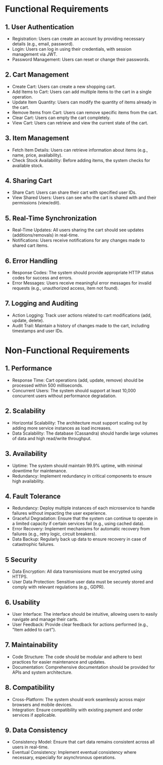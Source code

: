 # Functional Requirements
## 1. User Authentication
- Registration: Users can create an account by providing necessary details (e.g., email, password).
- Login: Users can log in using their credentials, with session management via JWT.
- Password Management: Users can reset or change their passwords.

## 2. Cart Management
- Create Cart: Users can create a new shopping cart.
- Add Items to Cart: Users can add multiple items to the cart in a single operation.
- Update Item Quantity: Users can modify the quantity of items already in the cart.
- Remove Items from Cart: Users can remove specific items from the cart.
- Clear Cart: Users can empty the cart completely.
- View Cart: Users can retrieve and view the current state of the cart.

## 3. Item Management
- Fetch Item Details: Users can retrieve information about items (e.g., name, price, availability).
- Check Stock Availability: Before adding items, the system checks for available stock.

## 4. Sharing Cart
- Share Cart: Users can share their cart with specified user IDs.
- View Shared Users: Users can see who the cart is shared with and their permissions (view/edit).

## 5. Real-Time Synchronization
- Real-Time Updates: All users sharing the cart should see updates (additions/removals) in real-time.
- Notifications: Users receive notifications for any changes made to shared cart items.

## 6. Error Handling
- Response Codes: The system should provide appropriate HTTP status codes for success and errors.
- Error Messages: Users receive meaningful error messages for invalid requests (e.g., unauthorized access, item not found).

## 7. Logging and Auditing
- Action Logging: Track user actions related to cart modifications (add, update, delete).
- Audit Trail: Maintain a history of changes made to the cart, including timestamps and user IDs.

# Non-Functional Requirements

## 1. Performance
- Response Time: Cart operations (add, update, remove) should be processed within 500 milliseconds.
- Concurrent Users: The system should support at least 10,000 concurrent users without performance degradation.

## 2. Scalability
- Horizontal Scalability: The architecture must support scaling out by adding more service instances as load increases.
- Data Scalability: The database (Cassandra) should handle large volumes of data and high read/write throughput.

## 3. Availability
- Uptime: The system should maintain 99.9% uptime, with minimal downtime for maintenance.
- Redundancy: Implement redundancy in critical components to ensure high availability.

## 4. Fault Tolerance
- Redundancy: Deploy multiple instances of each microservice to handle failures without impacting the user experience.
- Graceful Degradation: Ensure that the system can continue to operate in a limited capacity if certain services fail (e.g., using cached data).
- Error Recovery: Implement mechanisms for automatic recovery from failures (e.g., retry logic, circuit breakers).
- Data Backup: Regularly back up data to ensure recovery in case of catastrophic failures.

## 5 Security
- Data Encryption: All data transmissions must be encrypted using HTTPS.
- User Data Protection: Sensitive user data must be securely stored and comply with relevant regulations (e.g., GDPR).

## 6. Usability
- User Interface: The interface should be intuitive, allowing users to easily navigate and manage their carts.
- User Feedback: Provide clear feedback for actions performed (e.g., "Item added to cart").

## 7. Maintainability
- Code Structure: The code should be modular and adhere to best practices for easier maintenance and updates.
- Documentation: Comprehensive documentation should be provided for APIs and system architecture.

## 8. Compatibility
- Cross-Platform: The system should work seamlessly across major browsers and mobile devices.
- Integration: Ensure compatibility with existing payment and order services if applicable.

## 9. Data Consistency
- Consistency Model: Ensure that cart data remains consistent across all users in real-time.
- Eventual Consistency: Implement eventual consistency where necessary, especially for asynchronous operations.
